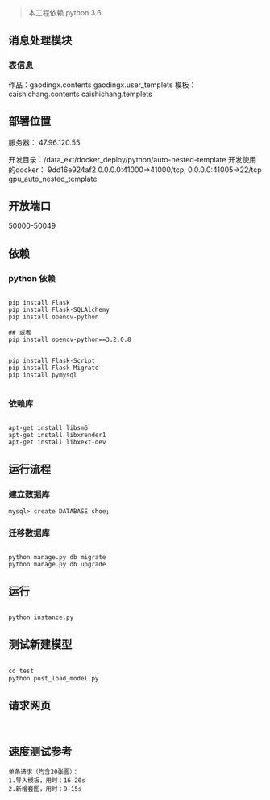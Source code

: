 > 本工程依赖 python 3.6



## 消息处理模块 

### 表信息
作品：gaodingx.contents
gaodingx.user_templets
模板：caishichang.contents
caishichang.templets


## 部署位置

服务器： 47.96.120.55

开发目录：/data_ext/docker_deploy/python/auto-nested-template
开发使用的docker： 9dd16e924af2   0.0.0.0:41000->41000/tcp,  0.0.0.0:41005->22/tcp  gpu_auto_nested_template


## 开放端口

50000-50049




## 

## 依赖


### python 依赖

```shell

pip install Flask
pip install Flask-SQLAlchemy
pip install opencv-python 

## 或者
pip install opencv-python==3.2.0.8


pip install Flask-Script
pip install Flask-Migrate
pip install pymysql


```


### 依赖库

```shell

apt-get install libsm6
apt-get install libxrender1
apt-get install libxext-dev

```



## 运行流程

### 建立数据库

```mysql
mysql> create DATABASE shoe;

```



### 迁移数据库

```shell

python manage.py db migrate
python manage.py db upgrade

```





## 运行

```python

python instance.py

```


## 测试新建模型

```python

cd test
python post_load_model.py

```


## 请求网页

```


```



## 速度测试参考

```
单条请求（均含20张图）：
1.导入模板，用时：16-20s
2.新增套图，用时：9-15s
```



